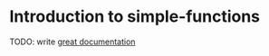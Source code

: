 # Introduction to simple-functions

TODO: write [great documentation](http://jacobian.org/writing/what-to-write/)

